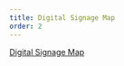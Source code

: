 ```yaml
---
title: Digital Signage Map
order: 2
---
```


[Digital Signage Map](https://assets.austinconventioncenter.com/2023/ACC-Digital-Signage-Floors-134-v2.pdf)

